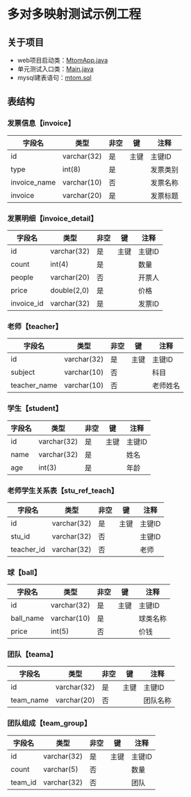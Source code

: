 # 多对多映射测试示例工程

## 关于项目

- web项目启动类：[MtomApp.java](/mtom-web/src/main/java/com/post/m2m/MtomApp.java)
- 单元测试入口类：[Main.java](/mtom-web/src/test/java/com/post/m2m/Main.java)
- mysql建表语句：[mtom.sql](/mtom-web/src/test/resources/DB/mtom.sql)

## 表结构

### 发票信息【invoice】
|字段名 | 类型 | 非空 | 键 | 注释 |
|------ | ---- | --- | --- | ---- |
| id | varchar(32) | 是 | 主键 | 主键ID |
| type | int(8) | 是 |  | 发票类别 |
| invoice_name | varchar(10) |  否  |  | 发票名称 |
| invoice | varchar(20) | 是 |  | 发票标题 |

### 发票明细【invoice_detail】
|字段名 | 类型 | 非空 | 键 | 注释 |
|------ | ---- | --- | --- | ---- |
| id | varchar(32) | 是 | 主键 | 主键ID |
| count | int(4) | 是 |  | 数量 |
| people | varchar(20) |  否  |  | 开票人 |
| price | double(2,0) | 是 |  | 价格 |
| invoice_id | varchar(32) | 是 |  | 发票ID |

### 老师【teacher】
|字段名 | 类型 | 非空 | 键 | 注释 |
|------ | ---- | --- | --- | ---- |
| id | varchar(32) | 是 | 主键 | 主键ID |
| subject | varchar(10) |  否  |  | 科目 |
| teacher_name | varchar(10) |  否  |  | 老师姓名 |

### 学生【student】
|字段名 | 类型 | 非空 | 键 | 注释 |
|------ | ---- | --- | --- | ---- |
| id | varchar(32) | 是 | 主键 | 主键ID |
| name | varchar(32) | 是 |  | 姓名 |
| age | int(3) | 是 |  | 年龄 |

### 老师学生关系表【stu_ref_teach】
|字段名 | 类型 | 非空 | 键 | 注释 |
|------ | ---- | --- | --- | ---- |
| id | varchar(32) | 是 | 主键 | 主键ID |
| stu_id | varchar(32) |  否  |  | 主键ID |
| teacher_id | varchar(32) |  否  |  | 老师 |

### 球【ball】
|字段名 | 类型 | 非空 | 键 | 注释 |
|------ | ---- | --- | --- | ---- |
| id | varchar(32) | 是 | 主键 | 主键ID |
| ball_name | varchar(10) | 是 |  | 球类名称 |
| price | int(5) |  否  |  | 价钱 |

### 团队【teama】
|字段名 | 类型 | 非空 | 键 | 注释 |
|------ | ---- | --- | --- | ---- |
| id | varchar(32) | 是 | 主键 | 主键ID |
| team_name | varchar(20) |  否  |  | 团队名称 |

### 团队组成【team_group】
|字段名 | 类型 | 非空 | 键 | 注释 |
|------ | ---- | --- | --- | ---- |
| id | varchar(32) | 是 | 主键 | 主键ID |
| count | varchar(5) |  否  |  | 数量 |
| team_id | varchar(32) |  否  |  | 团队 |
